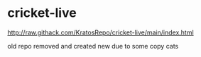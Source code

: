 # cricket-live
http://raw.githack.com/KratosRepo/cricket-live/main/index.html

old repo removed and created new due to some copy cats
